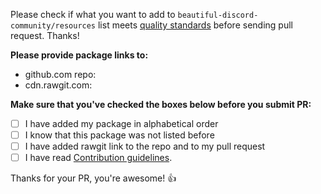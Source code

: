 Please check if what you want to add to `beautiful-discord-community/resources` list meets [quality standards](https://github.com/beautiful-discord-community/resources/blob/master/CONTRIBUTING.md#quality-standard) before sending pull request. Thanks!

**Please provide package links to:**
- github.com repo: 
- cdn.rawgit.com: 

**Make sure that you've checked the boxes below before you submit PR:**
- [ ] I have added my package in alphabetical order
- [ ] I know that this package was not listed before
- [ ] I have added rawgit link to the repo and to my pull request
- [ ] I have read [Contribution guidelines](https://github.com/beautiful-discord-community/resources/blob/master/CONTRIBUTING.md#contribution-guidelines).

Thanks for your PR, you're awesome! :+1:
